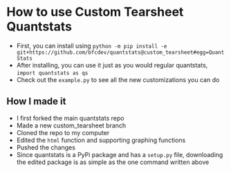 # How to use Custom Tearsheet Quantstats

- First, you can install using `python -m pip install -e git+https://github.com/bfcdev/quantstats@custom_tearsheet#egg=QuantStats`
- After installing, you can use it just as you would regular quantstats, `import quantstats as qs` 
- Check out the `example.py` to see all the new customizations you can do

## How I made it
- I first forked the main quantstats repo 
- Made a new custom_tearsheet branch 
- Cloned the repo to my computer 
- Edited the `html` function and supporting graphing functions 
- Pushed the changes 
- Since quantstats is a PyPi package and has a `setup.py` file, downloading the edited package is as simple as the one command written above 




